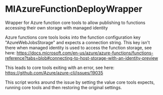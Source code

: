 # MIAzureFunctionDeployWrapper
Wrapper for Azure function core tools to allow publishing to functions accessing their own storage with managed identity

Azure functions core tools looks into the function configuration key "AzureWebJobsStorage" and expects a connection string.
This key isn't there when managed identity is used to access the function storage, see here:
https://docs.microsoft.com/en-us/azure/azure-functions/functions-reference?tabs=blob#connecting-to-host-storage-with-an-identity-preview

This leads to core tools exiting with an error, see here:
https://github.com/Azure/azure-cli/issues/19035

This script works around the issue by setting the value core tools expects, running core tools and then restoring the original settings.
